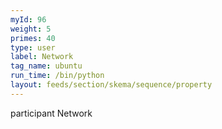 ```yaml
---
myId: 96
weight: 5
primes: 40
type: user
label: Network
tag_name: ubuntu
run_time: /bin/python
layout: feeds/section/skema/sequence/property
---
```

participant Network
